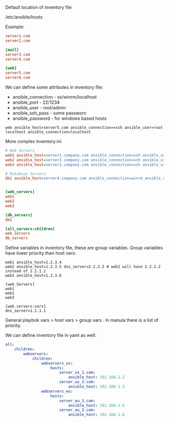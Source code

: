 Default location of inventory file 

/etc/ansible/hosts

Example:

```inventory.ini
server1.com
server2.com

[mail]
server3.com
server4.com

[web]
server5.com
server6.com
```

We can define some attributes in inventory file:

* ansible_connection - ss/winrm/localhost
* ansible_port - 22/1234
* ansible_user - root/admin
* ansible_ssh_pass - some passworn
* ansible_password - for windows based hosts

```
web ansible_host=server5.com ansible_connection==ssh ansible_user=root
localhost ansible_connection=localhost
```

More complex inventory.ini

```ini
# Web Servers
web1 ansible_host=server1.company.com ansible_connection=ssh ansible_user=root ansible_ssh_pass=Password123!
web2 ansible_host=server2.company.com ansible_connection=ssh ansible_user=root ansible_ssh_pass=Password123!
web3 ansible_host=server3.company.com ansible_connection=ssh ansible_user=root ansible_ssh_pass=Password123!

# Database Servers
db1 ansible_host=server4.company.com ansible_connection=winrm ansible_user=administrator ansible_password=Password123!


[web_servers]
web1
web2
web3

[db_servers]
db1

[all_servers:children]
web_servers
db_servers

```

Define variables in inventory file, these are group variables. Group variables have lower priority than host vars:

```
web1 ansible_host=1.2.3.4 
web2 ansible_host=1.2.3.5 dns_server=2.2.2.2 # web2 will have 2.2.2.2 instead of 1.1.1.1
web3 ansible_host=1.2.3.6

[web_Servers]
web1
web2
web3

[web_servers:vars]
dns_server=1.1.1.1
```

General playbok vars > host vars > group vars . In manula there is a list of priority.

We can define inventory file in yaml as well:

```yaml
all:
    children:
        webservers:
            children:
                webservers_us:
                    hosts:
                        server_us_1.com:
                            ansible_host: 192.168.1.2
                        server_us_2.com:
                            ansible_host: 192.168.1.3
                webservers_eu:
                    hosts:
                        server_eu_1.com:
                            ansible_host: 192.168.1.5
                        server_eu_2.com:
                            ansible_host: 192.168.1.6
```                            